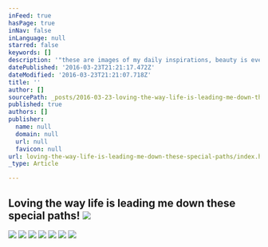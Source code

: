```yaml
---
inFeed: true
hasPage: true
inNav: false
inLanguage: null
starred: false
keywords: []
description: '"these are images of my daily inspirations, beauty is everywhere, it starts inside each one of us"'
datePublished: '2016-03-23T21:21:17.472Z'
dateModified: '2016-03-23T21:21:07.718Z'
title: ''
author: []
sourcePath: _posts/2016-03-23-loving-the-way-life-is-leading-me-down-these-special-paths.md
published: true
authors: []
publisher:
  name: null
  domain: null
  url: null
  favicon: null
url: loving-the-way-life-is-leading-me-down-these-special-paths/index.html
_type: Article

---
```

## Loving the way life is leading me down these special paths!  ![](https://the-grid-user-content.s3-us-west-2.amazonaws.com/053db467-9f25-4f65-aecb-670f04a79cb0.jpg)
![](https://the-grid-user-content.s3-us-west-2.amazonaws.com/fc14b098-266b-47f1-ad63-dd85fd75cc1c.jpg)
![](https://the-grid-user-content.s3-us-west-2.amazonaws.com/b5c8cc0e-69e5-411e-b106-55833befbd05.jpg)
![](https://the-grid-user-content.s3-us-west-2.amazonaws.com/57284fd5-0ca9-4454-9542-6b04bbf54bb8.jpg)
![](https://the-grid-user-content.s3-us-west-2.amazonaws.com/c6cbaf94-190a-416a-989c-f2a01504f6bd.jpg)
![](https://the-grid-user-content.s3-us-west-2.amazonaws.com/6fbc053a-4c71-497f-bf79-20136b36adb7.jpg)
![](https://the-grid-user-content.s3-us-west-2.amazonaws.com/2d528a8f-d1b6-4bf7-a145-30ffeffb4845.jpg)
![](https://the-grid-user-content.s3-us-west-2.amazonaws.com/91f6c96f-13ff-4940-8c1d-a89c2741c7ad.jpg)